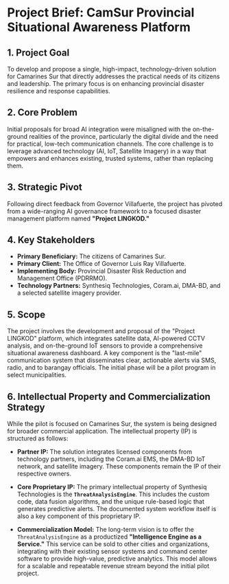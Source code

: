 # Project Brief: CamSur Provincial Situational Awareness Platform

## 1. Project Goal

To develop and propose a single, high-impact, technology-driven solution for Camarines Sur that directly addresses the practical needs of its citizens and leadership. The primary focus is on enhancing provincial disaster resilience and response capabilities.

## 2. Core Problem

Initial proposals for broad AI integration were misaligned with the on-the-ground realities of the province, particularly the digital divide and the need for practical, low-tech communication channels. The core challenge is to leverage advanced technology (AI, IoT, Satellite Imagery) in a way that empowers and enhances existing, trusted systems, rather than replacing them.

## 3. Strategic Pivot

Following direct feedback from Governor Villafuerte, the project has pivoted from a wide-ranging AI governance framework to a focused disaster management platform named **"Project LINGKOD."**

## 4. Key Stakeholders

*   **Primary Beneficiary:** The citizens of Camarines Sur.
*   **Primary Client:** The Office of Governor Luis Ray Villafuerte.
*   **Implementing Body:** Provincial Disaster Risk Reduction and Management Office (PDRRMO).
*   **Technology Partners:** Synthesiq Technologies, Coram.ai, DMA-BD, and a selected satellite imagery provider.

## 5. Scope

The project involves the development and proposal of the "Project LINGKOD" platform, which integrates satellite data, AI-powered CCTV analysis, and on-the-ground IoT sensors to provide a comprehensive situational awareness dashboard. A key component is the "last-mile" communication system that disseminates clear, actionable alerts via SMS, radio, and to barangay officials. The initial phase will be a pilot program in select municipalities.

## 6. Intellectual Property and Commercialization Strategy

While the pilot is focused on Camarines Sur, the system is being designed for broader commercial application. The intellectual property (IP) is structured as follows:

*   **Partner IP:** The solution integrates licensed components from technology partners, including the Coram.ai EMS, the DMA-BD IoT network, and satellite imagery. These components remain the IP of their respective owners.
*   **Core Proprietary IP:** The primary intellectual property of Synthesiq Technologies is the **`ThreatAnalysisEngine`**. This includes the custom code, data fusion algorithms, and the unique rule-based logic that generates predictive alerts. The documented system workflow itself is also a key component of this proprietary IP.

*   **Commercialization Model:** The long-term vision is to offer the `ThreatAnalysisEngine` as a productized **"Intelligence Engine as a Service."** This service can be sold to other cities and organizations, integrating with their existing sensor systems and command center software to provide high-value, predictive analytics. This model allows for a scalable and repeatable revenue stream beyond the initial pilot project.
